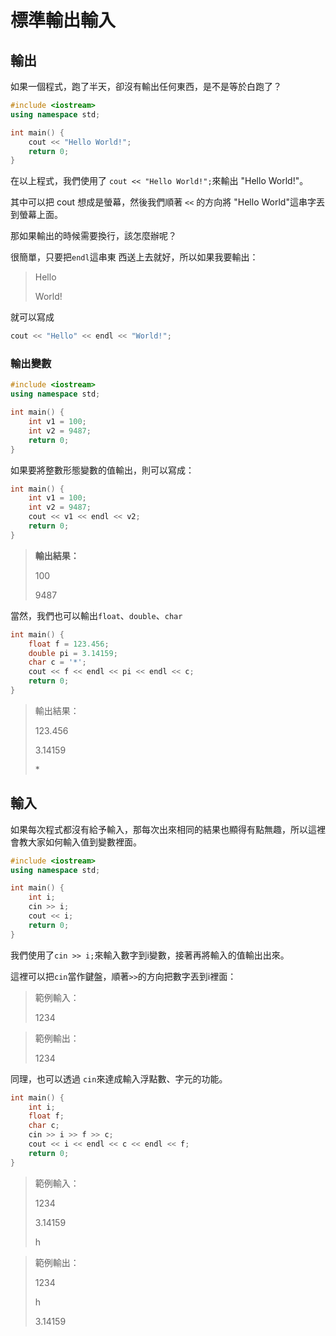 # 標準輸出輸入

## 輸出

如果一個程式，跑了半天，卻沒有輸出任何東西，是不是等於白跑了？

```cpp
#include <iostream>
using namespace std;

int main() {
    cout << "Hello World!";
    return 0;
}
```

在以上程式，我們使用了 `cout << "Hello World!";`來輸出 "Hello World!"。

其中可以把 cout 想成是螢幕，然後我們順著 `<<` 的方向將 "Hello World"這串字丟到螢幕上面。

那如果輸出的時候需要換行，該怎麼辦呢？

很簡單，只要把`endl`這串東 西送上去就好，所以如果我要輸出：

> Hello
>
> World!

就可以寫成

```cpp
cout << "Hello" << endl << "World!";
```

### 輸出變數

```cpp
#include <iostream>
using namespace std;

int main() {
    int v1 = 100;
    int v2 = 9487;
    return 0;
}
```

如果要將整數形態變數的值輸出，則可以寫成：

```cpp
int main() {
    int v1 = 100;
    int v2 = 9487;
    cout << v1 << endl << v2;
    return 0;
}
```

> **輸出結果：**
>
> 100
>
> 9487



當然，我們也可以輸出`float`、`double`、`char`

```cpp
int main() {
    float f = 123.456;
    double pi = 3.14159;
    char c = '*';
    cout << f << endl << pi << endl << c;
    return 0;
}
```

> 輸出結果：
>
> 123.456
>
> 3.14159
>
> \*

## 輸入

如果每次程式都沒有給予輸入，那每次出來相同的結果也顯得有點無趣，所以這裡會教大家如何輸入值到變數裡面。

```cpp
#include <iostream>
using namespace std;

int main() {
    int i;
    cin >> i;
    cout << i;
    return 0;
}
```

我們使用了`cin >> i;`來輸入數字到i變數，接著再將輸入的值輸出出來。

這裡可以把`cin`當作鍵盤，順著`>>`的方向把數字丟到i裡面：

> 範例輸入：
>
> 1234

> 範例輸出：
>
> 1234

同理，也可以透過 `cin`來達成輸入浮點數、字元的功能。

```cpp
int main() {
    int i;
    float f;
    char c;
    cin >> i >> f >> c;
    cout << i << endl << c << endl << f;
    return 0;
}
```



> 範例輸入：
>
> 1234
>
> 3.14159
>
> h

> 範例輸出：
>
> 1234
>
> h
>
> 3.14159



